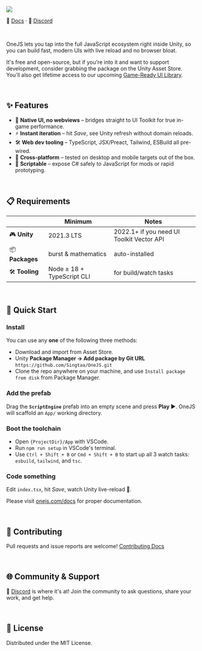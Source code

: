 <img src="https://onejs.com/images/OneJS_Banner.jpg">

📄 [Docs](https://onejs.com/docs) · 💬 [Discord](https://discord.gg/dwnYFte6SF)

<br />

OneJS lets you tap into the full JavaScript ecosystem right inside Unity, so you can build fast, modern UIs with live reload and no browser bloat.

It's free and open-source, but if you're into it and want to support development, consider grabbing the package on the Unity Asset Store. You'll also get lifetime access to our upcoming [Game-Ready UI Library](https://onejs.com/game-uis).

<br />

## ✨ Features

* 🧬 **Native UI, no webviews** – bridges straight to UI Toolkit for true in-game performance.
* ⚡ **Instant iteration** – hit *Save*, see Unity refresh without domain reloads.
* 🛠️ **Web dev tooling** – TypeScript, JSX/Preact, Tailwind, ESBuild all pre-wired.
* 📱 **Cross-platform** – tested on desktop and mobile targets out of the box.
* 🧠 **Scriptable** – expose C# safely to JavaScript for mods or rapid prototyping.

<br />

## 📋 Requirements

|                 | Minimum                    | Notes                                             |
|-----------------|----------------------------|---------------------------------------------------|
| 🎮 **Unity**    | 2021.3 LTS                 | 2022.1+ if you need UI Toolkit Vector API         |
| 📦 **Packages** | burst & mathematics        | auto-installed                                    |
| 🛠 **Tooling**  | Node ≥ 18 + TypeScript CLI | for build/watch tasks                             |

<br />

## 🚀 Quick Start

### Install

You can use any **one** of the following three methods:

* Download and import from Asset Store.
* Unity **Package Manager → Add package by Git URL** `https://github.com/Singtaa/OneJS.git`
* Clone the repo anywhere on your machine, and use `Install package from disk` from Package Manager.

### Add the prefab

Drag the **`ScriptEngine`** prefab into an empty scene and press **Play ▶️**. OneJS will scaffold an `App/` working directory.

### Boot the toolchain

* Open `{ProjectDir}/App` with VSCode.
* Run `npm run setup` in VSCode's terminal.
* Use `Ctrl + Shift + B` or `Cmd + Shift + B` to start up all 3 watch tasks: `esbuild`, `tailwind`, and `tsc`.

### Code something

Edit `index.tsx`, hit *Save*, watch Unity live-reload 🔄.

Please visit [onejs.com/docs](https://onejs.com/docs/getting-started) for proper documentation.

<br />

## 🤝 Contributing

Pull requests and issue reports are welcome! [Contributing Docs](CONTRIBUTING.md)

<br />

## 🌐 Community & Support

💬 [Discord](https://discord.gg/dwnYFte6SF) is where it's at! Join the community to ask questions, share your work, and get help.

<br />

## 📄 License

Distributed under the MIT License.
